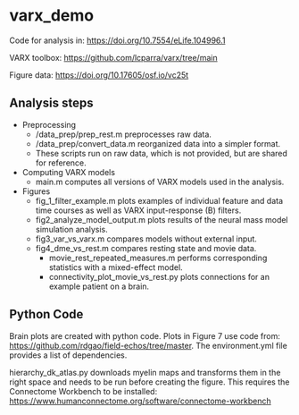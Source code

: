 # varx_demo

Code for analysis in: https://doi.org/10.7554/eLife.104996.1

VARX toolbox: https://github.com/lcparra/varx/tree/main

Figure data: https://doi.org/10.17605/osf.io/vc25t


## Analysis steps

+ Preprocessing
    + /data_prep/prep_rest.m preprocesses raw data.  
    + /data_prep/convert_data.m reorganized data into a simpler format. 
    + These scripts run on raw data, which is not provided, but are shared for reference.
+ Computing VARX models
    + main.m computes all versions of VARX models used in the analysis.
+ Figures
    + fig_1_filter_example.m plots examples of individual feature and data time courses as well as VARX input-response (B) filters.
    + fig2_analyze_model_output.m plots results of the neural mass model simulation analysis.
    + fig3_var_vs_varx.m compares models without external input.
    + fig4_dme_vs_rest.m compares resting state and movie data.
        + movie_rest_repeated_measures.m performs corresponding statistics with a mixed-effect model.
        + connectivity_plot_movie_vs_rest.py plots connections for an example patient on a brain.
     

## Python Code

Brain plots are created with python code. Plots in Figure 7 use code from: https://github.com/rdgao/field-echos/tree/master. The environment.yml file provides a list of dependencies. 

hierarchy_dk_atlas.py downloads myelin maps and transforms them in the right space and needs to be run before creating the figure. This requires the Connectome Workbench to be installed: https://www.humanconnectome.org/software/connectome-workbench
